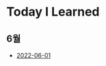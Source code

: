 # Today I Learned
## 6월
- [2022-06-01](https://github.com/sejineeee/TIL/blob/main/06/TIL-2022-06-01.md)
